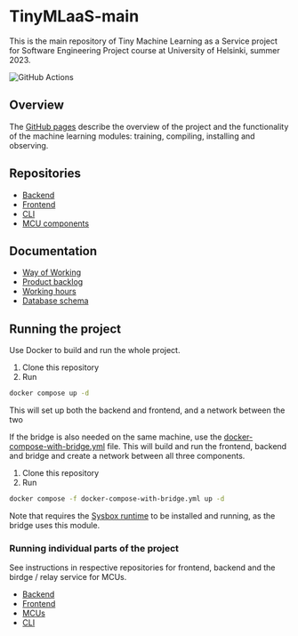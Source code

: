 # TinyMLaaS-main

<!-- WARNING: THIS FILE WAS AUTOGENERATED! DO NOT EDIT! -->

This is the main repository of Tiny Machine Learning as a Service
project for Software Engineering Project course at University of
Helsinki, summer 2023.

![GitHub
Actions](https://github.com/TinyMLaas/TinyMLaaS/actions/workflows/deploy_staging.yaml/badge.svg)

## Overview

The [GitHub pages](https://tinymlaas.github.io/TinyMLaaS/) describe the
overview of the project and the functionality of the machine learning
modules: training, compiling, installing and observing.

## Repositories

- [Backend](https://github.com/TinyMLaas/TinyML-backend)
- [Frontend](https://github.com/TinyMLaas/TinyML-frontend)
- [CLI](https://github.com/TinyMLaas/TinyML-CLI)
- [MCU components](https://github.com/TinyMLaas/TinyML-MCU)

## Documentation

- [Way of
  Working](https://github.com/TinyMLaas/TinyMLaaS/blob/main/docs/1sprint/WoW.md)
- [Product
  backlog](https://github.com/users/JeHugawa/projects/2/views/1)
- [Working
  hours](https://docs.google.com/spreadsheets/d/1J1mJxM4wm9pnEoq1daXKhHpsEiAHHjz8Hl4N5ZgT6HM/edit#gid=1517018599)
- [Database schema](https://dbdiagram.io/d/61b0bee48c901501c0e6e6dc)

## Running the project

Use Docker to build and run the whole project.

1.  Clone this repository
2.  Run

``` bash
docker compose up -d
```

This will set up both the backend and frontend, and a network between
the two

If the bridge is also needed on the same machine, use the
[docker-compose-with-bridge.yml](./docker-compose-with-bridge.yml) file.
This will build and run the frontend, backend and bridge and create a
network between all three components.

1.  Clone this repository
2.  Run

``` bash
docker compose -f docker-compose-with-bridge.yml up -d
```

Note that requires the [Sysbox runtime](https://github.com/nestybox/sysbox) to be installed and running, as the bridge uses this module.

### Running individual parts of the project

See instructions in respective repositories for frontend, backend and
the birdge / relay service for MCUs.

- [Backend](https://github.com/TinyMLaas/TinyML-backend#instructions-for-running-the-application)
- [Frontend](https://github.com/TinyMLaas/TinyML-frontend)
- [MCUs](https://github.com/TinyMLaas/TinyML-MCU)
- [CLI](https://github.com/TinyMLaas/TinyML-CLI)
